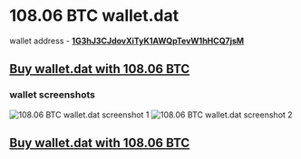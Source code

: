 # 108.06 BTC wallet.dat

wallet address - **[1G3hJ3CJdovXiTyK1AWQpTevW1hHCQ7jsM](https://www.blockchain.com/btc/address/1G3hJ3CJdovXiTyK1AWQpTevW1hHCQ7jsM)**

## [Buy wallet.dat with 108.06 BTC](https://satoshidisk.com/pay/CBJBHS)

### wallet screenshots 
![108.06 BTC wallet.dat screenshot 1](https://i.imgur.com/Db8tfZV.png)
![108.06 BTC wallet.dat screenshot 2](https://i.imgur.com/OCO0tQU.png)

## [Buy wallet.dat with 108.06 BTC](https://satoshidisk.com/pay/CBJBHS)